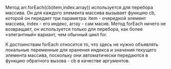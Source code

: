 
Метод arr.forEach(cb(item,index.array)) используется для перебора массива. Он для каждого элемента массива вызывает функцию cb, которой он передает три параметра: item - очередной элемент массива, index - его индекс, array - сам масив. Метод forEach ничего не возвращает, он используется только для перебора, как более «элегантный» вариант, чем обычный цикл for.

К достоинствам forEach относится то, что здесь не нужно объявлять локальные переменные для хранения индекса и значения текущего элемента массива, поскольку они автоматически передаются в функцию обратного вызова - cb в качестве аргументов.